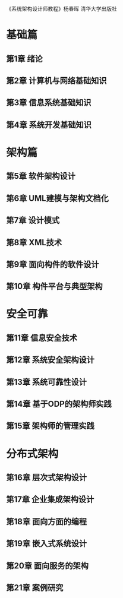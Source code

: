 《系统架构设计师教程》杨春晖 清华大学出版社

# 基础篇
## 第1章 绪论
## 第2章 计算机与网络基础知识
## 第3章 信息系统基础知识
## 第4章 系统开发基础知识

# 架构篇
## 第5章 软件架构设计
## 第6章 UML建模与架构文档化
## 第7章 设计模式
## 第8章 XML技术
## 第9章 面向构件的软件设计
## 第10章 构件平台与典型架构

# 安全可靠
## 第11章 信息安全技术
## 第12章 系统安全架构设计
## 第13章 系统可靠性设计
## 第14章 基于ODP的架构师实践
## 第15章 架构师的管理实践

# 分布式架构
## 第16章 层次式架构设计
## 第17章 企业集成架构设计
## 第18章 面向方面的编程
## 第19章 嵌入式系统设计
## 第20章 面向服务的架构
## 第21章 案例研究